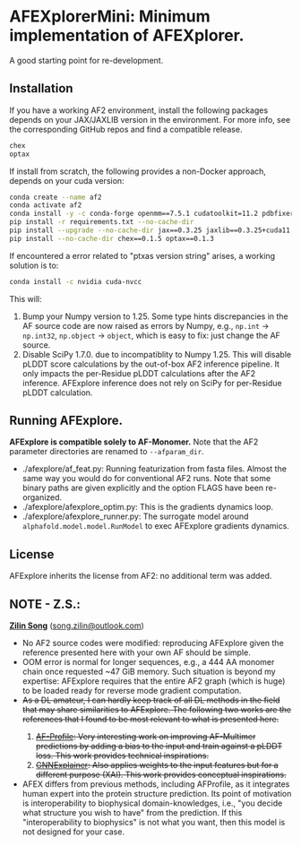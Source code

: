 # AFEXplorerMini: Minimum implementation of AFEXplorer.
A good starting point for re-development.
## Installation
If you have a working AF2 environment, install the following packages depends on your JAX/JAXLIB 
version in the environment. For more info, see the corresponding GitHub repos and find a compatible 
release.
```bash
chex
optax
```
If install from scratch, the following provides a non-Docker approach, depends on your cuda version:
```bash
conda create --name af2
conda activate af2
conda install -y -c conda-forge openmm==7.5.1 cudatoolkit=11.2 pdbfixer
pip install -r requirements.txt --no-cache-dir
pip install --upgrade --no-cache-dir jax==0.3.25 jaxlib==0.3.25+cuda11.cudnn805 -f https://storage.googleapis.com/jax-releases/jax_cuda_releases.html
pip install --no-cache-dir chex==0.1.5 optax==0.1.3
```
If encountered a error related to "ptxas version string" arises, a working solution is to:
```bash
conda install -c nvidia cuda-nvcc
```
This will:
1. Bump your Numpy version to 1.25. Some type hints discrepancies in the AF source code are now 
raised as errors by Numpy, e.g., `np.int` -> `np.int32`, `np.object` -> `object`, which is easy to 
fix: just change the AF source.  
2. Disable SciPy 1.7.0. due to incompatiblity to Numpy 1.25. This will disable pLDDT score calculations
by the out-of-box AF2 inference pipeline. It only impacts the per-Residue pLDDT calculations after the
AF2 inference. AFExplore inference does not rely on SciPy for per-Residue pLDDT calculation.
## Running AFExplore. 
**AFExplore is compatible solely to AF-Monomer.**
Note that the AF2 parameter directories are renamed to `--afparam_dir`.
- ./afexplore/af_feat.py: Running featurization from fasta files. Almost the same way you would do 
  for conventional AF2 runs. Note that some binary paths are given explicitly and the option FLAGS
  have been re-organized.
- ./afexplore/afexplore_optim.py: This is the gradients dynamics loop. 
- ./afexplore/afexplore_runner.py: The surrogate model around `alphafold.model.model.RunModel` to exec
  AFExplore gradients dynamics.
## License
AFExplore inherits the license from AF2: no additional term was added.
## NOTE - Z.S.: 
**[Zilin Song](https://github.com/ZL-Song)** (song.zilin@outlook.com)
- No AF2 source codes were modified: reproducing AFExplore given the reference presented here with your own AF
  should be simple. 
- OOM error is normal for longer sequences, e.g., a 444 AA monomer chain once requested ~47 GiB memory. 
  Such situation is beyond my expertise: AFExplore requires that the entire AF2 graph (which is huge) to be 
  loaded ready for reverse mode gradient computation. 
- <del> As a DL amateur, I can hardly keep track of all DL methods in the field that may share similarities
  to AFExplore. The following two works are the references that I found to be most relevant to what is 
  presented here.
  1. [AF-Profile](https://github.com/patrickbryant1/AFProfile): Very interesting work on improving AF-Multimer
    predictions by adding a bias to the input and train against a pLDDT loss. This work provides technical 
    inspirations. 
  2. [GNNExplainer](https://arxiv.org/abs/1903.03894): Also applies weights to the input features 
    but for a different purpose (XAI). This work provides conceptual inspirations. 
  </del>
- AFEX differs from previous methods, including AFProfile, as it integrates human expert into the protein structure prediction. Its point of motivation is interoperability to biophysical domain-knowledges, i.e., "you decide what structure you wish to have" from the prediction. If this "interoperability to biophysics" is not what you want, then this model is not designed for your case. 